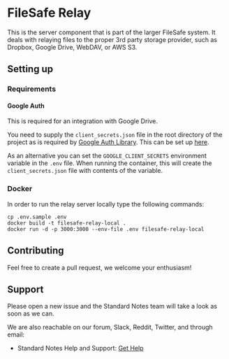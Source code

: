# FileSafe Relay

This is the server component that is part of the larger FileSafe system. It deals with relaying files to the proper 3rd party storage provider, such as Dropbox, Google Drive, WebDAV, or AWS S3.

## Setting up

### Requirements

#### Google Auth

This is required for an integration with Google Drive.

You need to supply the `client_secrets.json` file in the root directory of the project as is required by [Google Auth Library](https://github.com/googleapis/google-auth-library-ruby/tree/584ad57d7d72d9ffa395daa1dde4c48e04ab3c99#example-web). This can be set up [here](https://console.developers.google.com/apis/dashboard).

As an alternative you can set the `GOOGLE_CLIENT_SECRETS` environment variable in the `.env` file. When running the container, this will create the `client_secrets.json` file with contents of the variable.

### Docker

In order to run the relay server locally type the following commands:

```
cp .env.sample .env
docker build -t filesafe-relay-local .
docker run -d -p 3000:3000 --env-file .env filesafe-relay-local
```

## Contributing

Feel free to create a pull request, we welcome your enthusiasm!

## Support

Please open a new issue and the Standard Notes team will take a look as soon as we can.

We are also reachable on our forum, Slack, Reddit, Twitter, and through email:

- Standard Notes Help and Support: [Get Help](https://standardnotes.org/help)
